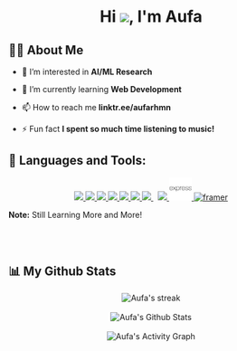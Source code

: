 <h1 align="center">Hi <img src="https://raw.githubusercontent.com/MartinHeinz/MartinHeinz/master/wave.gif" width="30px">, I'm Aufa</h1>

## 🙋‍♂️ About Me

- 🔭 I’m interested in **AI/ML Research** 

- 🌱 I’m currently learning **Web Development**

- 📫 How to reach me **linktr.ee/aufarhmn**

- ⚡ Fun fact **I spent so much time listening to music!**

## 🚀 Languages and Tools:

<p align="center"> 
    <a href="https://www.cplusplus.com/" target="_blank"> <img src="https://upload.wikimedia.org/wikipedia/commons/thumb/1/18/C_Programming_Language.svg/1200px-C_Programming_Language.svg.png" style="width:40px"/> </a>
    <a href="https://www.cplusplus.com/" target="_blank"> <img src="https://glints.com/id/lowongan/wp-content/uploads/2021/01/c-commons-wikimedia-org.png" style="width:40px"/> </a>
    <a href="https://reactjs.org/" target="_blank"> <img src="https://img.icons8.com/color/48/000000/react-native.png"/> </a>
    <a href="https://www.w3.org/html/" target="_blank"> <img src="https://img.icons8.com/color/48/000000/html-5.png"/> </a> 
    <a href="https://www.w3schools.com/css/" target="_blank"> <img src="https://img.icons8.com/color/48/000000/css3.png"/> </a> 
    <a href="https://www.python.org" target="_blank"> <img src="https://img.icons8.com/color/48/000000/python.png"/> </a> 
    <a style="padding-right:8px;" href="https://nodejs.org" target="_blank"> <img src="https://img.icons8.com/color/48/000000/nodejs.png"/> </a>   
    <a href="https://git-scm.com/" target="_blank"> <img src="https://img.icons8.com/color/48/000000/git.png"/> </a> 
    <a href="https://expressjs.com" target="_blank"> <img src="https://raw.githubusercontent.com/devicons/devicon/master/icons/express/express-original-wordmark.svg" alt="express" width="40" height="40"/> </a>
    <a href="https://www.framer.com/motion/" target="_blank"> <img src="https://user-images.githubusercontent.com/38039349/60953119-d3c6f300-a2fc-11e9-9596-4978e5d52180.png" alt="framer" style="width:40px"/> </a>

<br/>

<b>Note:</b> Still Learning More and More!
</p>

<br/>
<br/>

## 📊 My Github Stats

<p align="center">
    <img title="Streak Stats" alt="Aufa's streak" src="https://github-readme-streak-stats.herokuapp.com/?user=aufarhmn&theme=black-ice&hide_border=true&stroke=0000&background=060A0CD0"/>
    </a>
<br/>

<br/>
<img alt="Aufa's Github Stats" src="https://github-readme-stats.vercel.app/api?username=aufarhmn&show_icons=true&count_private=true&theme=react&hide_border=true&bg_color=0D1117" /></a>
<br/>

<br/>
<img alt="Aufa's Activity Graph" src="https://activity-graph.herokuapp.com/graph?username=aufarhmn&bg_color=0D1117&color=5BCDEC&line=5BCDEC&point=FFFFFF&hide_border=true" /></a>

</p>